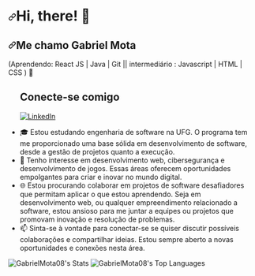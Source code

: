 <h1 dir="auto"><a id="user-content-hi-there-" class="anchor" aria-hidden="true" tabindex="-1" href="#hi-there-"><svg class="octicon octicon-link" viewBox="0 0 16 16" version="1.1" width="16" height="16" aria-hidden="true"><path d="m7.775 3.275 1.25-1.25a3.5 3.5 0 1 1 4.95 4.95l-2.5 2.5a3.5 3.5 0 0 1-4.95 0 .751.751 0 0 1 .018-1.042.751.751 0 0 1 1.042-.018 1.998 1.998 0 0 0 2.83 0l2.5-2.5a2.002 2.002 0 0 0-2.83-2.83l-1.25 1.25a.751.751 0 0 1-1.042-.018.751.751 0 0 1-.018-1.042Zm-4.69 9.64a1.998 1.998 0 0 0 2.83 0l1.25-1.25a.751.751 0 0 1 1.042.018.751.751 0 0 1 .018 1.042l-1.25 1.25a3.5 3.5 0 1 1-4.95-4.95l2.5-2.5a3.5 3.5 0 0 1 4.95 0 .751.751 0 0 1-.018 1.042.751.751 0 0 1-1.042.018 1.998 1.998 0 0 0-2.83 0l-2.5 2.5a1.998 1.998 0 0 0 0 2.83Z"></path></svg></a>Hi, there! 👋</h1>
<h2 dir="auto"><a id="user-content-Me-chamo-gabriel-mota" class="anchor" aria-hidden="true" tabindex="-1" href="#Me-chamo-gabriel-mota"><svg class="octicon octicon-link" viewBox="0 0 16 16" version="1.1" width="16" height="16" aria-hidden="true"><path d="m7.775 3.275 1.25-1.25a3.5 3.5 0 1 1 4.95 4.95l-2.5 2.5a3.5 3.5 0 0 1-4.95 0 .751.751 0 0 1 .018-1.042.751.751 0 0 1 1.042-.018 1.998 1.998 0 0 0 2.83 0l2.5-2.5a2.002 2.002 0 0 0-2.83-2.83l-1.25 1.25a.751.751 0 0 1-1.042-.018.751.751 0 0 1-.018-1.042Zm-4.69 9.64a1.998 1.998 0 0 0 2.83 0l1.25-1.25a.751.751 0 0 1 1.042.018.751.751 0 0 1 .018 1.042l-1.25 1.25a3.5 3.5 0 1 1-4.95-4.95l2.5-2.5a3.5 3.5 0 0 1 4.95 0 .751.751 0 0 1-.018 1.042.751.751 0 0 1-1.042.018 1.998 1.998 0 0 0-2.83 0l-2.5 2.5a1.998 1.998 0 0 0 0 2.83Z"></path></svg></a>Me chamo Gabriel Mota</h2>
<p dir="auto">(Aprendendo: React JS | Java | Git  || intermediário : Javascript | HTML | CSS ) 🚀</p>
<ul dir="auto">

## Conecte-se comigo
[![LinkedIn](https://img.shields.io/badge/-LinkedIn-000?style=for-the-badge&logo=linkedin&logoColor=30A3DC)](https://www.linkedin.com/in/gabrielmt-s/)

<li>🎓  Estou estudando engenharia de software na UFG. O programa tem me proporcionado uma base sólida em desenvolvimento de software, desde a gestão de projetos quanto a execução.</li>
<li>👀 Tenho interesse em desenvolvimento web, cibersegurança e desenvolvimento de jogos. Essas áreas oferecem oportunidades empolgantes para criar e inovar no mundo digital.</li>
<li>🌐 Estou procurando colaborar em projetos de software desafiadores que permitam aplicar o que estou aprendendo. Seja em desenvolvimento web, ou qualquer empreendimento relacionado a software, estou ansioso para me juntar a equipes ou projetos que promovam inovação e resolução de problemas.</li>
<li>📫 Sinta-se à vontade para conectar-se se quiser discutir possíveis colaborações e compartilhar ideias. Estou sempre aberto a novas oportunidades e conexões nesta área. </li>
</ul>


![GabrielMota08's Stats](https://github-readme-stats.vercel.app/api?username=GabrielMota08&theme=react&show_icons=true&hide_border=false&count_private=true)
![GabrielMota08's Top Languages](https://github-readme-stats.vercel.app/api/top-langs/?username=GabrielMota08&theme=react&show_icons=true&hide_border=false&layout=compact)
